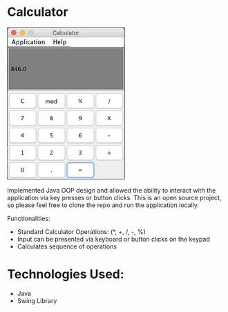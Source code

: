 # Calculator

![Repo Image](img/calc.png "Screenshot of App")

Implemented Java OOP design and allowed the ability to interact with the application via key presses or button clicks. This is an open source project, so please feel free to clone the repo and run the application locally.

Functionalities:
- Standard Calculator Operations: (*, +, /, -, %)
- Input can be presented via keyboard or button clicks on the keypad
- Calculates sequence of operations

# Technologies Used:
- Java
- Swing Library
